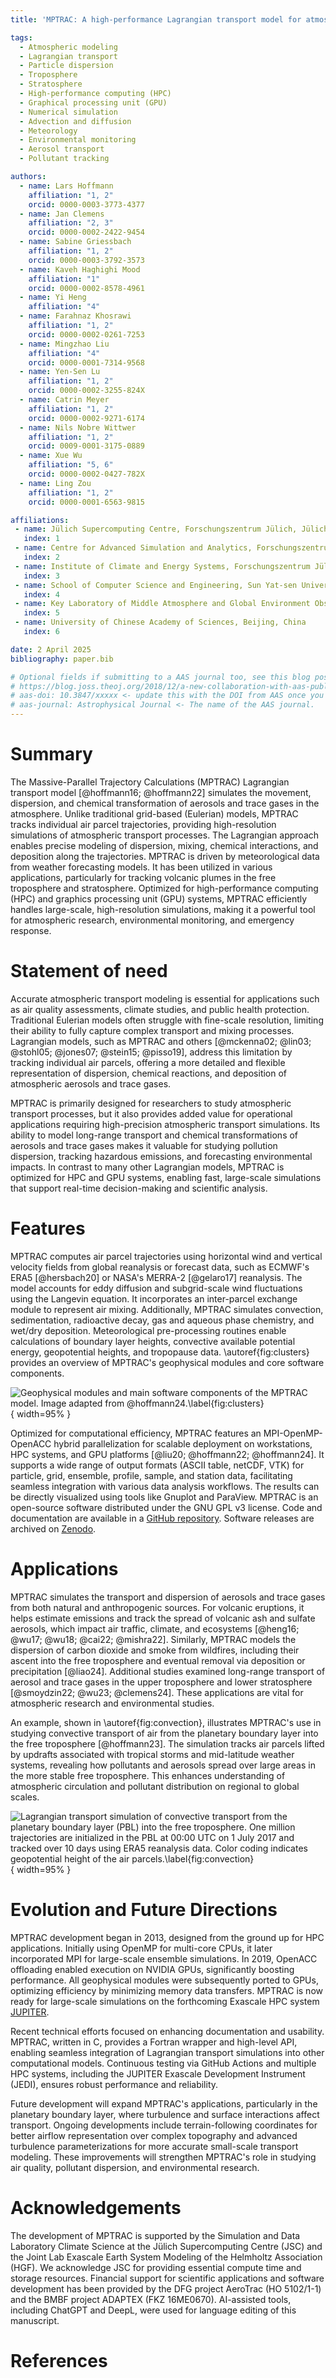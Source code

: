 ```yaml
---
title: 'MPTRAC: A high-performance Lagrangian transport model for atmospheric air parcel dispersion'

tags:
  - Atmospheric modeling
  - Lagrangian transport
  - Particle dispersion
  - Troposphere
  - Stratosphere
  - High-performance computing (HPC)
  - Graphical processing unit (GPU)
  - Numerical simulation
  - Advection and diffusion
  - Meteorology
  - Environmental monitoring
  - Aerosol transport
  - Pollutant tracking

authors:
  - name: Lars Hoffmann
    affiliation: "1, 2"
    orcid: 0000-0003-3773-4377
  - name: Jan Clemens
    affiliation: "2, 3"
    orcid: 0000-0002-2422-9454
  - name: Sabine Griessbach
    affiliation: "1, 2"
    orcid: 0000-0003-3792-3573
  - name: Kaveh Haghighi Mood
    affiliation: "1"
    orcid: 0000-0002-8578-4961
  - name: Yi Heng
    affiliation: "4"
  - name: Farahnaz Khosrawi
    affiliation: "1, 2"
    orcid: 0000-0002-0261-7253
  - name: Mingzhao Liu
    affiliation: "4"
    orcid: 0000-0001-7314-9568
  - name: Yen-Sen Lu
    affiliation: "1, 2"
    orcid: 0000-0002-3255-824X
  - name: Catrin Meyer
    affiliation: "1, 2"
    orcid: 0000-0002-9271-6174
  - name: Nils Nobre Wittwer
    affiliation: "1, 2"
    orcid: 0009-0001-3175-0889
  - name: Xue Wu
    affiliation: "5, 6"
    orcid: 0000-0002-0427-782X
  - name: Ling Zou
    affiliation: "1, 2"
    orcid: 0000-0001-6563-9815

affiliations:
 - name: Jülich Supercomputing Centre, Forschungszentrum Jülich, Jülich, Germany
   index: 1
 - name: Centre for Advanced Simulation and Analytics, Forschungszentrum Jülich, Jülich, Germany
   index: 2
 - name: Institute of Climate and Energy Systems, Forschungszentrum Jülich, Jülich, Germany
   index: 3
 - name: School of Computer Science and Engineering, Sun Yat-sen University, Guangzhou, China
   index: 4
 - name: Key Laboratory of Middle Atmosphere and Global Environment Observation, Institute of Atmospheric Physics, Chinese Academy of Sciences, Beijing, China
   index: 5
 - name: University of Chinese Academy of Sciences, Beijing, China
   index: 6

date: 2 April 2025
bibliography: paper.bib

# Optional fields if submitting to a AAS journal too, see this blog post:
# https://blog.joss.theoj.org/2018/12/a-new-collaboration-with-aas-publishing
# aas-doi: 10.3847/xxxxx <- update this with the DOI from AAS once you know it.
# aas-journal: Astrophysical Journal <- The name of the AAS journal.
---
```


# Summary

The Massive-Parallel Trajectory Calculations (MPTRAC) Lagrangian transport model [@hoffmann16; @hoffmann22] simulates the movement, dispersion, and chemical transformation of aerosols and trace gases in the atmosphere. Unlike traditional grid-based (Eulerian) models, MPTRAC tracks individual air parcel trajectories, providing high-resolution simulations of atmospheric transport processes. The Lagrangian approach enables precise modeling of dispersion, mixing, chemical interactions, and deposition along the trajectories. MPTRAC is driven by meteorological data from weather forecasting models. It has been utilized in various applications, particularly for tracking volcanic plumes in the free troposphere and stratosphere. Optimized for high-performance computing (HPC) and graphics processing unit (GPU) systems, MPTRAC efficiently handles large-scale, high-resolution simulations, making it a powerful tool for atmospheric research, environmental monitoring, and emergency response.

# Statement of need

Accurate atmospheric transport modeling is essential for applications such as air quality assessments, climate studies, and public health protection. Traditional Eulerian models often struggle with fine-scale resolution, limiting their ability to fully capture complex transport and mixing processes. Lagrangian models, such as MPTRAC and others [@mckenna02; @lin03; @stohl05; @jones07; @stein15; @pisso19], address this limitation by tracking individual air parcels, offering a more detailed and flexible representation of dispersion, chemical reactions, and deposition of atmospheric aerosols and trace gases.

MPTRAC is primarily designed for researchers to study atmospheric transport processes, but it also provides added value for operational applications requiring high-precision atmospheric transport simulations. Its ability to model long-range transport and chemical transformations of aerosols and trace gases makes it valuable for studying pollution dispersion, tracking hazardous emissions, and forecasting environmental impacts. In contrast to many other Lagrangian models, MPTRAC is optimized for HPC and GPU systems, enabling fast, large-scale simulations that support real-time decision-making and scientific analysis.

# Features

MPTRAC computes air parcel trajectories using horizontal wind and vertical velocity fields from global reanalysis or forecast data, such as ECMWF's ERA5 [@hersbach20] or NASA's MERRA-2 [@gelaro17] reanalysis. The model accounts for eddy diffusion and subgrid-scale wind fluctuations using the Langevin equation. It incorporates an inter-parcel exchange module to represent air mixing. Additionally, MPTRAC simulates convection, sedimentation, radioactive decay, gas and aqueous phase chemistry, and wet/dry deposition. Meteorological pre-processing routines enable calculations of boundary layer heights, convective available potential energy, geopotential heights, and tropopause data. \autoref{fig:clusters} provides an overview of MPTRAC's geophysical modules and core software components.

![Geophysical modules and main software components of the MPTRAC model. Image adapted from @hoffmann24.\label{fig:clusters}](clusters.png){ width=95% }

Optimized for computational efficiency, MPTRAC features an MPI-OpenMP-OpenACC hybrid parallelization for scalable deployment on workstations, HPC systems, and GPU platforms [@liu20; @hoffmann22; @hoffmann24]. It supports a wide range of output formats (ASCII table, netCDF, VTK) for particle, grid, ensemble, profile, sample, and station data, facilitating seamless integration with various data analysis workflows. The results can be directly visualized using tools like Gnuplot and ParaView. MPTRAC is an open-source software distributed under the GNU GPL v3 license. Code and documentation are available in a [GitHub repository](https://github.com/slcs-jsc/mptrac). Software releases are archived on [Zenodo](https://doi.org/10.5281/zenodo.4400597).

# Applications

MPTRAC simulates the transport and dispersion of aerosols and trace gases from both natural and anthropogenic sources. For volcanic eruptions, it helps estimate emissions and track the spread of volcanic ash and sulfate aerosols, which impact air traffic, climate, and ecosystems [@heng16; @wu17; @wu18; @cai22; @mishra22]. Similarly, MPTRAC models the dispersion of carbon dioxide and smoke from wildfires, including their ascent into the free troposphere and eventual removal via deposition or precipitation [@liao24]. Additional studies examined long-range transport of aerosol and trace gases in the upper troposphere and lower stratosphere [@smoydzin22; @wu23; @clemens24]. These applications are vital for atmospheric research and environmental studies.

An example, shown in \autoref{fig:convection}, illustrates MPTRAC's use in studying convective transport of air from the planetary boundary layer into the free troposphere [@hoffmann23]. The simulation tracks air parcels lifted by updrafts associated with tropical storms and mid-latitude weather systems, revealing how pollutants and aerosols spread over large areas in the more stable free troposphere. This enhances understanding of atmospheric circulation and pollutant distribution on regional to global scales.

![Lagrangian transport simulation of convective transport from the planetary boundary layer (PBL) into the free troposphere. One million trajectories are initialized in the PBL at 00:00 UTC on 1 July 2017 and tracked over 10 days using ERA5 reanalysis data. Color coding indicates geopotential height of the air parcels.\label{fig:convection}](convection.png){ width=95% }

# Evolution and Future Directions

MPTRAC development began in 2013, designed from the ground up for HPC applications. Initially using OpenMP for multi-core CPUs, it later incorporated MPI for large-scale ensemble simulations. In 2019, OpenACC offloading enabled execution on NVIDIA GPUs, significantly boosting performance. All geophysical modules were subsequently ported to GPUs, optimizing efficiency by minimizing memory data transfers. MPTRAC is now ready for large-scale simulations on the forthcoming Exascale HPC system [JUPITER](https://www.fz-juelich.de/en/ias/jsc/jupiter).

Recent technical efforts focused on enhancing documentation and usability. MPTRAC, written in C, provides a Fortran wrapper and high-level API, enabling seamless integration of Lagrangian transport simulations into other computational models. Continuous testing via GitHub Actions and multiple HPC systems, including the JUPITER Exascale Development Instrument (JEDI), ensures robust performance and reliability.

Future development will expand MPTRAC's applications, particularly in the planetary boundary layer, where turbulence and surface interactions affect transport. Ongoing developments include terrain-following coordinates for better airflow representation over complex topography and advanced turbulence parameterizations for more accurate small-scale transport modeling. These improvements will strengthen MPTRAC's role in studying air quality, pollutant dispersion, and environmental research.

# Acknowledgements

The development of MPTRAC is supported by the Simulation and Data Laboratory Climate Science at the Jülich Supercomputing Centre (JSC) and the Joint Lab Exascale Earth System Modeling of the Helmholtz Association (HGF). We acknowledge JSC for providing essential compute time and storage resources. Financial support for scientific applications and software development has been provided by the DFG project AeroTrac (HO 5102/1-1) and the BMBF project ADAPTEX (FKZ 16ME0670). AI-assisted tools, including ChatGPT and DeepL, were used for language editing of this manuscript.

# References

